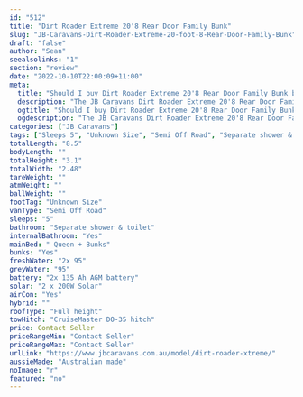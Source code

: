 ```yaml
---
id: "512"
title: "Dirt Roader Extreme 20'8 Rear Door Family Bunk"
slug: "JB-Caravans-Dirt-Roader-Extreme-20-foot-8-Rear-Door-Family-Bunk"
draft: "false"
author: "Sean"
seealsolinks: "1"
section: "review"
date: "2022-10-10T22:00:09+11:00"
meta:
  title: "Should I buy Dirt Roader Extreme 20'8 Rear Door Family Bunk by JB Caravans?"
  description: "The JB Caravans Dirt Roader Extreme 20'8 Rear Door Family Bunk is classed as Semi Off Road, and sleeps 5 people. It is Australian made and comes in at Unknown Size. It generally has Separate shower & toilet."
  ogtitle: "Should I buy Dirt Roader Extreme 20'8 Rear Door Family Bunk by JB Caravans?"
  ogdescription: "The JB Caravans Dirt Roader Extreme 20'8 Rear Door Family Bunk is classed as Semi Off Road, and sleeps 5 people. It is Australian made and comes in at Unknown Size. It generally has Separate shower & toilet."
categories: ["JB Caravans"]
tags: ["Sleeps 5", "Unknown Size", "Semi Off Road", "Separate shower & toilet", "Full height", "Price Unknown", "Australian made"]
totalLength: "8.5"
bodyLength: ""
totalHeight: "3.1"
totalWidth: "2.48"
tareWeight: ""
atmWeight: ""
ballWeight: ""
footTag: "Unknown Size"
vanType: "Semi Off Road"
sleeps: "5"
bathroom: "Separate shower & toilet"
internalBathroom: "Yes"
mainBed: " Queen + Bunks"
bunks: "Yes"
freshWater: "2x 95"
greyWater: "95"
battery: "2x 135 Ah AGM battery"
solar: "2 x 200W Solar"
airCon: "Yes"
hybrid: ""
roofType: "Full height"
towHitch: "CruiseMaster DO-35 hitch"
price: Contact Seller
priceRangeMin: "Contact Seller"
priceRangeMax: "Contact Seller"
urlLink: "https://www.jbcaravans.com.au/model/dirt-roader-xtreme/"
aussieMade: "Australian made"
noImage: "r"
featured: "no"
---
```

